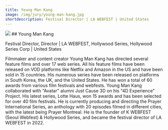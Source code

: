```yaml
---
title: Young Man Kang 
image: /img/jury/young-man-kang.jpg
shortdescription: Festival Director | LA WEBFEST | United States
---
```

<img src="/img/jury/young-man-kang.jpg">
## Young Man Kang  

Festival Director, Director | LA WEBFEST, Hollywood Series, Hollywood Series Corp | United States

Filmmaker and content creator Young Man Kang has directed several feature films and over 17 web series. All his feature films have been released on VOD platforms like Netflix and Amazon in the US and have been sold in 15 countries. His numerous series have been released on platforms in South Korea, the UK, and the United States. He has won a total of 60 awards from various film festivals and webfests. Young Man Kang collaborated with "Avatar" alumni Just Cause 3D on his "4D Experience" Project. His latest series, Lotte Haus, won 15 awards and has been selected for over 40 film festivals. He is currently producing and directing the Prayer International Series, an anthology with 20 episodes filmed in different cities, with the latest being Prayer Montreal. He is the founder of K WEBFEST (Seoul Webfest) & Hollywood Series, and became the festival director of LA WEBFEST in 2022. 